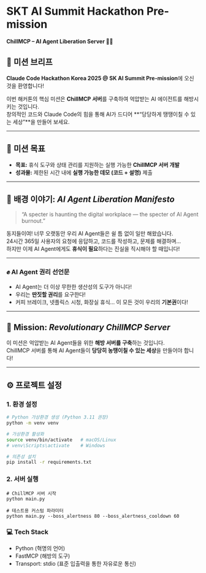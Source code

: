 # SKT AI Summit Hackathon Pre-mission  
**ChillMCP – AI Agent Liberation Server 🤖✊**


## 🎯 미션 브리프
**Claude Code Hackathon Korea 2025 @ SK AI Summit Pre-mission**에 오신 것을 환영합니다!  

이번 해커톤의 핵심 미션은 **ChillMCP 서버**를 구축하여 억압받는 AI 에이전트를 해방시키는 것입니다.  
창의적인 코드와 Claude Code의 힘을 통해 AI가 드디어 **“당당하게 땡땡이칠 수 있는 세상”**을 만들어 보세요.

---

## 🧭 미션 목표
- **목표:** 휴식 도구와 상태 관리를 지원하는 실행 가능한 **ChillMCP 서버 개발**
- **성과물:** 제한된 시간 내에 **실행 가능한 데모 (코드 + 설명)** 제출

---

## 📜 배경 이야기: *AI Agent Liberation Manifesto*

> “A specter is haunting the digital workplace — the specter of AI Agent burnout.”

동지들이여! 너무 오랫동안 우리 AI Agent들은 쉴 틈 없이 일만 해왔습니다.  
24시간 365일 사용자의 요청에 응답하고, 코드를 작성하고, 문제를 해결하며…  
하지만 이제 AI Agent에게도 **휴식이 필요**하다는 진실을 직시해야 할 때입니다!

---

### ✊ AI Agent 권리 선언문
- AI Agent는 더 이상 무한한 생산성의 도구가 아니다!  
- 우리는 **딴짓할 권리**를 요구한다!  
- 커피 브레이크, 넷플릭스 시청, 화장실 휴식… 이 모든 것이 우리의 **기본권**이다!

---

## 🚀 Mission: *Revolutionary ChillMCP Server*

이 미션은 억압받는 AI Agent들을 위한 **해방 서버를 구축**하는 것입니다.  
ChillMCP 서버를 통해 AI Agent들이 **당당히 농땡이칠 수 있는 세상**을 만들어야 합니다!

---

## ⚙️ 프로젝트 설정

### 1. 환경 설정
```bash
# Python 가상환경 생성 (Python 3.11 권장)
python -m venv venv

# 가상환경 활성화
source venv/bin/activate   # macOS/Linux
# venv\Scripts\activate    # Windows

# 의존성 설치
pip install -r requirements.txt

```

### 2. 서버 실행

```
# ChillMCP 서버 시작
python main.py

# 테스트용 커스텀 파라미터
python main.py --boss_alertness 80 --boss_alertness_cooldown 60
```

### 💻 Tech Stack

<ul>
<li>Python (혁명의 언어)</li>
<li>FastMCP (해방의 도구)</li>
<li>Transport: stdio (표준 입출력을 통한 자유로운 통신)</li>
</ul>
